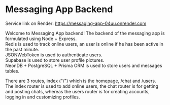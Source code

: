 # Messaging App Backend

Service link on Render: https://messaging-app-04uu.onrender.com

Welcome to Messaging App backend! The backend of the messaging app is formulated using Node + Express. \
Redis is used to track online users, an user is online if he has been active in the past minute. \
JSONWebToken is used to authenticate users. \
Supabase is used to store user profile pictures. \
NeonDB + PostgreSQL + Prisma ORM is used to store users and messages tables.

There are 3 routes, index ("/") which is the homepage, /chat and /users. \
The index router is used to add online users, the chat router is for getting and posting chats, whereas the users router is for creating accounts, logging in and customizing profiles.
